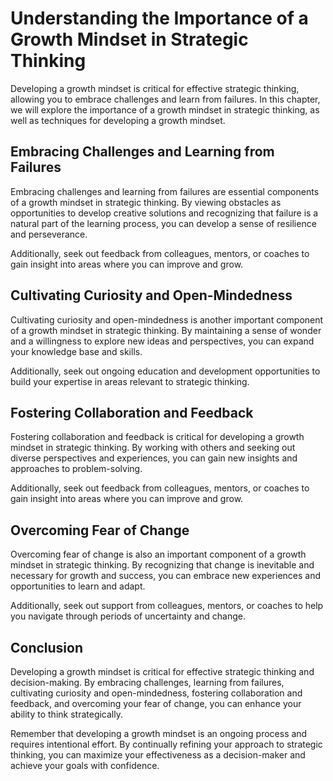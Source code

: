 Understanding the Importance of a Growth Mindset in Strategic Thinking
=====================================================================================================================================

Developing a growth mindset is critical for effective strategic thinking, allowing you to embrace challenges and learn from failures. In this chapter, we will explore the importance of a growth mindset in strategic thinking, as well as techniques for developing a growth mindset.

Embracing Challenges and Learning from Failures
-----------------------------------------------

Embracing challenges and learning from failures are essential components of a growth mindset in strategic thinking. By viewing obstacles as opportunities to develop creative solutions and recognizing that failure is a natural part of the learning process, you can develop a sense of resilience and perseverance.

Additionally, seek out feedback from colleagues, mentors, or coaches to gain insight into areas where you can improve and grow.

Cultivating Curiosity and Open-Mindedness
-----------------------------------------

Cultivating curiosity and open-mindedness is another important component of a growth mindset in strategic thinking. By maintaining a sense of wonder and a willingness to explore new ideas and perspectives, you can expand your knowledge base and skills.

Additionally, seek out ongoing education and development opportunities to build your expertise in areas relevant to strategic thinking.

Fostering Collaboration and Feedback
------------------------------------

Fostering collaboration and feedback is critical for developing a growth mindset in strategic thinking. By working with others and seeking out diverse perspectives and experiences, you can gain new insights and approaches to problem-solving.

Additionally, seek out feedback from colleagues, mentors, or coaches to gain insight into areas where you can improve and grow.

Overcoming Fear of Change
-------------------------

Overcoming fear of change is also an important component of a growth mindset in strategic thinking. By recognizing that change is inevitable and necessary for growth and success, you can embrace new experiences and opportunities to learn and adapt.

Additionally, seek out support from colleagues, mentors, or coaches to help you navigate through periods of uncertainty and change.

Conclusion
----------

Developing a growth mindset is critical for effective strategic thinking and decision-making. By embracing challenges, learning from failures, cultivating curiosity and open-mindedness, fostering collaboration and feedback, and overcoming your fear of change, you can enhance your ability to think strategically.

Remember that developing a growth mindset is an ongoing process and requires intentional effort. By continually refining your approach to strategic thinking, you can maximize your effectiveness as a decision-maker and achieve your goals with confidence.
